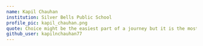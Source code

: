 ```yaml
---
name: Kapil Chauhan
institution: Silver Bells Public School
profile_pic: kapil_chauhan.png
quote: Choice might be the easiest part of a journey but it is the most important one  
github_user: kapilnchauhan77
---
```

